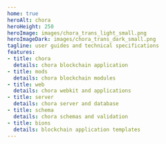 ```yaml
---
home: true
heroAlt: chora
heroHeight: 250
heroImage: images/chora_trans_light_small.png
heroImageDark: images/chora_trans_dark_small.png
tagline: user guides and technical specifications
features:
- title: chora
  details: chora blockchain application
- title: mods
  details: chora blockchain modules
- title: web
  details: chora webkit and applications
- title: server
  details: chora server and database
- title: schema
  details: chora schemas and validation
- title: bions
  details: blockchain application templates
---
```

